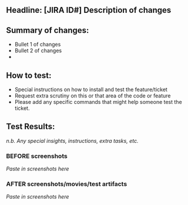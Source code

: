 ## Headline: [JIRA ID#] Description of changes

## Summary of changes:
* Bullet 1 of changes
* Bullet 2 of changes
* 
## How to test:
* Special instructions on how to install and test the feature/ticket
* Request extra scrutiny on this or that area of the code or feature
* Please add any specific commands that might help someone test the ticket.

## Test Results:
<i> n.b. Any special insights, instructions, extra tasks, etc. </i>

### BEFORE screenshots
<i> Paste in screenshots here </i>

### AFTER screenshots/movies/test artifacts
<i> Paste in screenshots here </i>